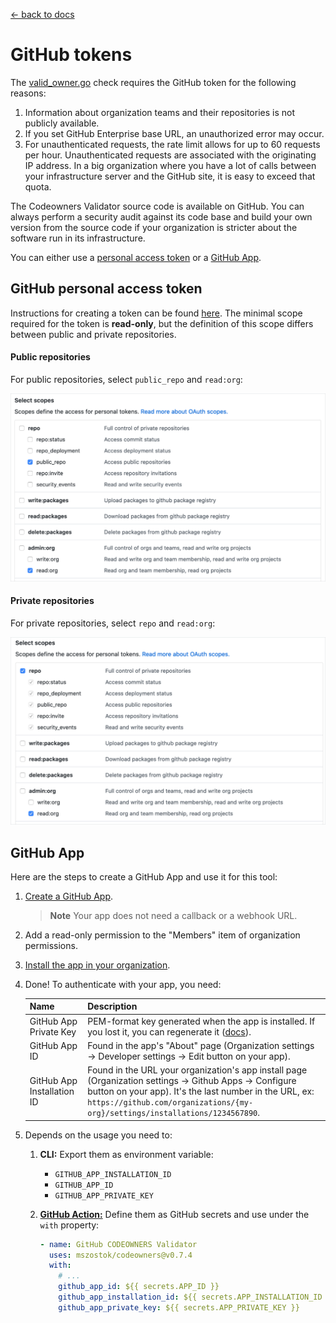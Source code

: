[← back to docs](./README.md)

# GitHub tokens

The [valid_owner.go](./../internal/check/valid_owner.go) check requires the GitHub token for the following reasons:

1. Information about organization teams and their repositories is not publicly available.
2. If you set GitHub Enterprise base URL, an unauthorized error may occur.
3. For unauthenticated requests, the rate limit allows for up to 60 requests per hour. Unauthenticated requests are associated with the originating IP address. In a big organization where you have a lot of calls between your infrastructure server and the GitHub site, it is easy to exceed that quota.

The Codeowners Validator source code is available on GitHub. You can always perform a security audit against its code base and build your own version from the source code if your organization is stricter about the software run in its infrastructure.

You can either use a [personal access token](#github-personal-access-token) or a [GitHub App](#github-app).

## GitHub personal access token

Instructions for creating a token can be found [here](https://help.github.com/articles/creating-a-personal-access-token-for-the-command-line/#creating-a-token). The minimal scope required for the token is **read-only**, but the definition of this scope differs between public and private repositories.

#### Public repositories

For public repositories, select `public_repo` and `read:org`:

![token-public.png](./assets/token-public.png)

#### Private repositories

For private repositories, select `repo` and `read:org`:

![token-public.png](./assets/token-private.png)


## GitHub App

Here are the steps to create a GitHub App and use it for this tool:

1. [Create a GitHub App](https://docs.github.com/en/developers/apps/building-github-apps/creating-a-github-app).
    > **Note**
    > Your app does not need a callback or a webhook URL.
2. Add a read-only permission to the "Members" item of organization permissions.
3. [Install the app in your organization](https://docs.github.com/en/developers/apps/managing-github-apps/installing-github-apps).
4. Done! To authenticate with your app, you need:

    | Name                       | Description                                                                                                                                                                                                                                       |
    |---------------------------------------------------------------------------------------------------------------------------------------------------------------------------------------------------------------------------------------------------|-------------------------------------------------------------------------------------------------------------------------------------------------------------------------------------------------------------------------------------------------|
    | GitHub App Private Key     | PEM-format key generated when the app is installed. If you lost it, you can regenerate it ([docs](https://docs.github.com/en/developers/apps/building-github-apps/authenticating-with-github-apps#generating-a-private-key)).                     |
    | GitHub App ID              | Found in the app's "About" page (Organization settings -> Developer settings -> Edit button on your app).                                                                                                                                         |
    | GitHub App Installation ID | Found in the URL your organization's app install page (Organization settings -> Github Apps -> Configure button on your app). It's the last number in the URL, ex: `https://github.com/organizations/{my-org}/settings/installations/1234567890`. |

6. Depends on the usage you need to:

   1. **CLI:** Export them as environment variable:
      - `GITHUB_APP_INSTALLATION_ID`
      - `GITHUB_APP_ID`
      - `GITHUB_APP_PRIVATE_KEY`

   2. [**GitHub Action:**](gh-action.md) Define them as GitHub secrets and use under the `with` property:

      ```yaml
      - name: GitHub CODEOWNERS Validator
        uses: mszostok/codeowners@v0.7.4
        with:
          # ...
          github_app_id: ${{ secrets.APP_ID }}
          github_app_installation_id: ${{ secrets.APP_INSTALLATION_ID }}
          github_app_private_key: ${{ secrets.APP_PRIVATE_KEY }}
      ```
